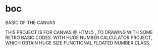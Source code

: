 # boc
BASIC OF THE CANVAS

THIS PROJECT IS FOR CANVAS @ HTML5 ,
TO DRAWING WITH SOME RETRO BASIC CODES.
WITH
HUGE NUMBER CALCULATOR PROJECT,
WHICH OBTAIN HUGE SIZE FUNCTIONAL FLOATED NUMBER CLASS.
